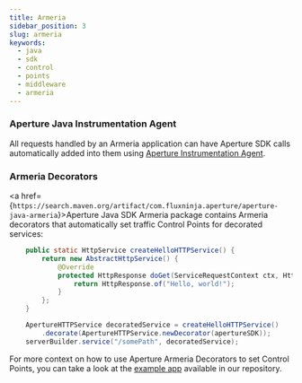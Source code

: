 ```yaml
---
title: Armeria
sidebar_position: 3
slug: armeria
keywords:
  - java
  - sdk
  - control
  - points
  - middleware
  - armeria
---
```


### Aperture Java Instrumentation Agent

All requests handled by an Armeria application can have Aperture SDK calls
automatically added into them using [Aperture Instrumentation Agent][javaagent].

### Armeria Decorators

<a
href={`https://search.maven.org/artifact/com.fluxninja.aperture/aperture-java-armeria`}>Aperture
Java SDK Armeria package</a> contains Armeria decorators that automatically set
traffic Control Points for decorated services:

```java
    public static HttpService createHelloHTTPService() {
        return new AbstractHttpService() {
            @Override
            protected HttpResponse doGet(ServiceRequestContext ctx, HttpRequest req) {
                return HttpResponse.of("Hello, world!");
            }
        };
    }

    ApertureHTTPService decoratedService = createHelloHTTPService()
        .decorate(ApertureHTTPService.newDecorator(apertureSDK));
    serverBuilder.service("/somePath", decoratedService);
```

For more context on how to use Aperture Armeria Decorators to set Control
Points, you can take a look at the [example app][armeria-example] available in
our repository.

[armeria-example]:
  https://github.com/fluxninja/aperture-java/tree/releases/aperture-java/v1.0.0/examples/armeria-example
[javaagent]:
  /get-started/integrations/flow-control/sdk/java/using-instrumentation-agent-to-automatically-set-control-points-using-java-sdk
